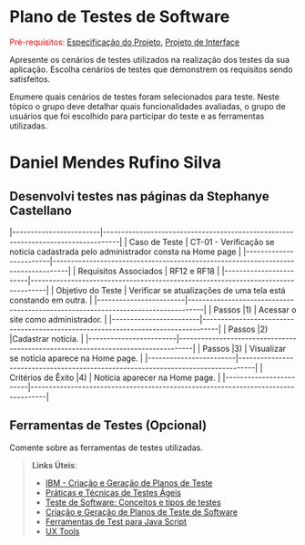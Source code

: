 # Plano de Testes de Software

<span style="color:red">Pré-requisitos: <a href="2-Especificação do Projeto.md"> Especificação do Projeto</a></span>, <a href="3-Projeto de Interface.md"> Projeto de Interface</a>

Apresente os cenários de testes utilizados na realização dos testes da sua aplicação. Escolha cenários de testes que demonstrem os requisitos sendo satisfeitos.

Enumere quais cenários de testes foram selecionados para teste. Neste tópico o grupo deve detalhar quais funcionalidades avaliadas, o grupo de usuários que foi escolhido para participar do teste e as ferramentas utilizadas.

<h1>Daniel Mendes Rufino Silva</h1>
<h2>Desenvolvi testes nas páginas da Stephanye Castellano</h2>
|------------------------|----------------------------------------------------------------------------------|
| Caso de Teste          | CT-01 - Verificação se noticia cadastrada pelo administrador consta na Home page |
|------------------------|----------------------------------------------------------------------------------|
| Requisitos Associados  |  RF12 e RF18                                                                     |
|------------------------|----------------------------------------------------------------------------------|
| Objetivo do Teste      |              Verificar se atualizações de uma tela está constando em outra.      |
|------------------------|----------------------------------------------------------------------------------|
| Passos |1)             | Acessar o site como administrador.                                               |
|------------------------|----------------------------------------------------------------------------------|
| Passos |2)             |Cadastrar notícia.                                                                |
|------------------------|----------------------------------------------------------------------------------|
| Passos |3)             | Visualizar se notícia aparece na Home page.                                      |
|------------------------|----------------------------------------------------------------------------------|
| Critérios de Êxito |4) | Notícia aparecer na Home page.                                                   |
|------------------------|----------------------------------------------------------------------------------|



 
## Ferramentas de Testes (Opcional)

Comente sobre as ferramentas de testes utilizadas.
 
> **Links Úteis**:
> - [IBM - Criação e Geração de Planos de Teste](https://www.ibm.com/developerworks/br/local/rational/criacao_geracao_planos_testes_software/index.html)
> - [Práticas e Técnicas de Testes Ágeis](http://assiste.serpro.gov.br/serproagil/Apresenta/slides.pdf)
> -  [Teste de Software: Conceitos e tipos de testes](https://blog.onedaytesting.com.br/teste-de-software/)
> - [Criação e Geração de Planos de Teste de Software](https://www.ibm.com/developerworks/br/local/rational/criacao_geracao_planos_testes_software/index.html)
> - [Ferramentas de Test para Java Script](https://geekflare.com/javascript-unit-testing/)
> - [UX Tools](https://uxdesign.cc/ux-user-research-and-user-testing-tools-2d339d379dc7)
